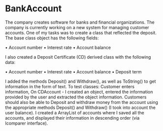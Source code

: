# BankAccount
The company creates software for banks and financial organizations. The company is currently working on a new system for managing customer accounts.
One of my tasks was to create a class that reflected the deposit. The base class object has the following fields:

• Account number
• Interest rate
• Account balance

I also created a Deposit Certificate (CD) derived class with the following data:

• Account number
• Interest rate
• Account balance
• Deposit term

I added the methods Deposit() and Withdraw(), as well as ToString() to get information in the form of text.
To test classes: Customer enters information,
On CDAccount - I created an object, entered the information provided by the user and extracted the object information. Customers should also be able to
Deposit and withdraw money from the account using the appropriate methods Deposit() and Withdraw()
(I took into account the user balance).
I created a ArrayList of accounts where I saved all the accounts, and displayed their information in descending order (via Icomparer interface).
